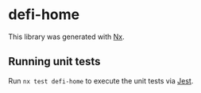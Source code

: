 # defi-home

This library was generated with [Nx](https://nx.dev).

## Running unit tests

Run `nx test defi-home` to execute the unit tests via [Jest](https://jestjs.io).
